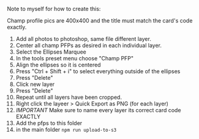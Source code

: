 Note to myself for how to create this:

Champ profile pics are 400x400 and the title must match the card's code exactly.

1. Add all photos to photoshop, same file different layer.
2. Center all champ PFPs as desired in each individual layer.
3. Select the Ellipses Marquee
4. In the tools preset menu choose "Champ PFP"
5. Align the ellipses so it is centered
6. Press "Ctrl + Shift + i" to select everything outside of the ellipses
7. Press "Delete"
8. Click new layer
9. Press "Delete"
10. Repeat until all layers have been cropped.
11. Right click the layeer > Quick Export as PNG (for each layer)
12. _*IMPORTANT*_ Make sure to name every layer its correct card code EXACTLY
13. Add the pfps to this folder
14. in the main folder `npm run upload-to-s3`